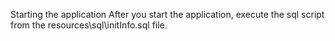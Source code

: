 Starting the application
After you start the application, execute the sql script from the resources\sql\initInfo.sql file.